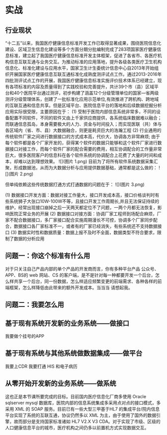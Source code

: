 #  实战




##  行业现状



 “十二五”以来，我国医疗健康信息标准开发工作已取得显著成果，围绕医院信息化建设、区域卫生信息化建设等多个方面分期分批编制完成了283项国家医疗健康信息标准，建立起了我国医疗健康信息标准开发主体框架，促进了各省市、各医疗机构信息互联互通与业务交互。为推动标准的应用落地，提升各级各类医疗卫生机构信息化、标准化建设与应用水平，国家卫生计生委统计信息中心自2013年开始组织开展国家医疗健康信息互联互通标准化成熟度测评试点工作。通过2013-2016年四批测评试点工作的开展，我国医疗健康信息标准实施评价技术体系已经建立，现有各项标准的内容及质量得到了实践校验和完善提升，共计39个市（县）区域平台和40个医院平台通过测评，初步构建了涵盖12个分级管理单位的国家—省两级测评分级管理体系，创建了一批标准化应用示范单位,有效推进了跨机构、跨地域的互联互通和信息共享。但是区域平台、医院信息平台的落地和后续数据挖掘分析应用实际很受限，主要原因在于：
(1)	受制于医院内部信息系统非常多，不同的设备配置不同软件，不同的软件又由上千家供应商提供，各系统临床数据难以融合；而联通信息孤岛，本身需要极大的人力、资金与时间投入；而实现医联（共）体与各区域内（省、市、县）大数据融合，则更是耗资巨大的浩瀚工程
(2)	行业通用的传统软件厂家之间进行数据接口的方式成本高，代价大，协调各方非常麻烦; 由于每个软件都是各个厂家开发的，获得某个软件的数据只能够和这个软件厂家进行数据接口对接工作，而每个软件厂家的配合需要的费用，相互协调配合的工作量非常巨大，很多医院客户的信息科在各个软件系统的协调配合上花费了大量的时间和成本，却难以达到理想效果。 
![](图片 1.png)
目前为了将所有软件系统数据采集汇聚，形成数据池，从而为大数据分析与应用提供数据基础，通常都是这么做的：
![](图片 2.png)

但单纯依赖这些传统数据打通方式打通数据的问题在于：
![](图片 3.png)

(1)	数据接口开发方面：数据对接工作量大，接口开发成本高，接口价格谈判时有些系统狮子大张口10W-100W不等，且接口开发工作周期长,并且无法保证持续的维护，经常出现接口崩掉之后一天两天都定位不了问题，一两个月都无法恢复，影响医院正常业务的开展
(2)	数据接口对接方面：协调厂家工程师到场配合麻烦，厂家不配合数据接口，多厂家接口配合实施周期漫长不可控，协调多个厂家同步配合，数据接口各厂家标准不一，或者有的厂家已经消失，有些系统还不支持数据接口
(3)	数据实时性和数据质量：数据上报不及时不全面，数据类型不符合要求，限制了数据的分析应用







## 问题一：你这个标准有什么用   

对于只关注自己产品内部的单个产品的开发商而言，你有多种平台产品  公众号、APP、BS的 web 网站、CS 的客户端，是不是针对每一种都要开发一个后台，怎么样共享一个后台，同一份数据，怎么样适应频繁变更的前端需求、各种各样的前端框架，怎么样降低由此带来的额外开发成本。当当当 请想起我。




## 问题二：我要怎么用  

## 基于现有系统开发新的业务系统——做接口

我要做个挂号的APP

## 基于现有系统与其他系统做数据集成——做平台

我要上CDR 我要打通 HIS 和电子病历

## 从零开始开发新的业务系统——做系统




这也正是本节课所要完成的目标。目前国内医疗信息化厂商多使用 Oracle sqlserver mysql 数据库，医院内部的信息系统集成多采用点对点的接口模式，多采用 XML 的 SOAP 服务。目前已有一些大型三甲基于HL7 的集成平台/院内信息平台实现了系统的互联互通，协议仍然多以 XML 为主，由于使用了国外的数据引擎，故而部分是支持国家标准诸如 HL7 V2.X V3 CDA。对于实现了市级、区级的人口健康信息平台的城市，医疗机构之间仍多以前置机方式实现数据交互。






